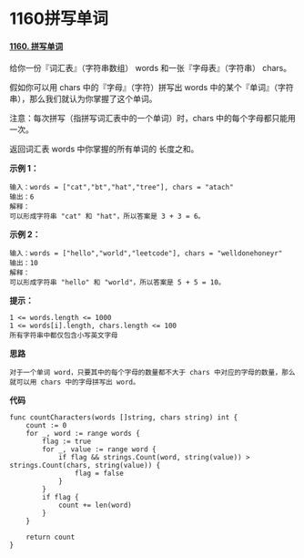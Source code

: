 # 1160拼写单词


#### [1160. 拼写单词](https://leetcode-cn.com/problems/find-words-that-can-be-formed-by-characters/)

给你一份『词汇表』（字符串数组） words 和一张『字母表』（字符串） chars。

假如你可以用 chars 中的『字母』（字符）拼写出 words 中的某个『单词』（字符串），那么我们就认为你掌握了这个单词。

注意：每次拼写（指拼写词汇表中的一个单词）时，chars 中的每个字母都只能用一次。

返回词汇表 words 中你掌握的所有单词的 长度之和。

 

**示例 1：**

```
输入：words = ["cat","bt","hat","tree"], chars = "atach"
输出：6
解释： 
可以形成字符串 "cat" 和 "hat"，所以答案是 3 + 3 = 6。
```


**示例 2：**

```
输入：words = ["hello","world","leetcode"], chars = "welldonehoneyr"
输出：10
解释：
可以形成字符串 "hello" 和 "world"，所以答案是 5 + 5 = 10。
```

**提示：**

```
1 <= words.length <= 1000
1 <= words[i].length, chars.length <= 100
所有字符串中都仅包含小写英文字母
```



**思路**

```
对于一个单词 word，只要其中的每个字母的数量都不大于 chars 中对应的字母的数量，那么就可以用 chars 中的字母拼写出 word。
```

**代码**

```
func countCharacters(words []string, chars string) int {
	count := 0
	for _, word := range words {
		flag := true
		for _, value := range word {
			if flag && strings.Count(word, string(value)) > strings.Count(chars, string(value)) {
				flag = false
			}
		}
		if flag {
			count += len(word)
		}
	}

	return count
}
```


